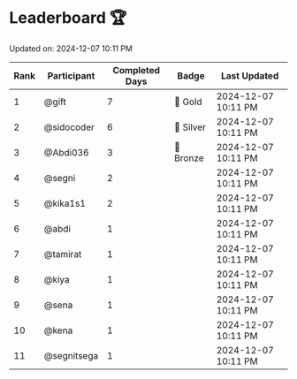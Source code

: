 # Leaderboard 🏆

Updated on: 2024-12-07 10:11 PM

| Rank | Participant       | Completed Days | Badge      | Last Updated         |
|------|-------------------|----------------|------------|----------------------|
| 1    | @gift             | 7              | 🏅 Gold     | 2024-12-07 10:11 PM |
| 2    | @sidocoder        | 6              | 🥈 Silver   | 2024-12-07 10:11 PM |
| 3    | @Abdi036          | 3              | 🥉 Bronze   | 2024-12-07 10:11 PM |
| 4    | @segni            | 2              |            | 2024-12-07 10:11 PM |
| 5    | @kika1s1          | 2              |            | 2024-12-07 10:11 PM |
| 6    | @abdi             | 1              |            | 2024-12-07 10:11 PM |
| 7    | @tamirat          | 1              |            | 2024-12-07 10:11 PM |
| 8    | @kiya             | 1              |            | 2024-12-07 10:11 PM |
| 9    | @sena             | 1              |            | 2024-12-07 10:11 PM |
| 10   | @kena             | 1              |            | 2024-12-07 10:11 PM |
| 11   | @segnitsega       | 1              |            | 2024-12-07 10:11 PM |
